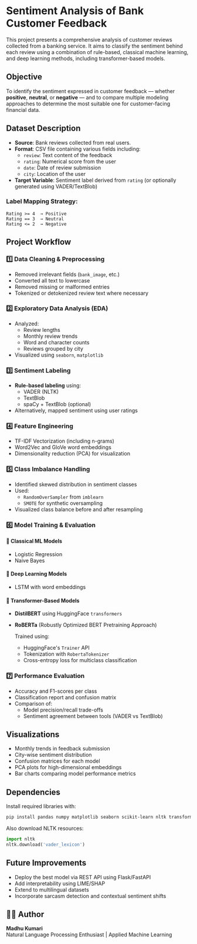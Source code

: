 # Sentiment Analysis of Bank Customer Feedback

This project presents a comprehensive analysis of customer reviews collected from a banking service. It aims to classify the sentiment behind each review using a combination of rule-based, classical machine learning, and deep learning methods, including transformer-based models.



##  Objective

To identify the sentiment expressed in customer feedback — whether **positive**, **neutral**, or **negative** — and to compare multiple modeling approaches to determine the most suitable one for customer-facing financial data.



##  Dataset Description

- **Source**: Bank reviews collected from real users.
- **Format**: CSV file containing various fields including:
  - `review`: Text content of the feedback
  - `rating`: Numerical score from the user
  - `date`: Date of review submission
  - `city`: Location of the user
- **Target Variable**: Sentiment label derived from `rating` (or optionally generated using VADER/TextBlob)

### Label Mapping Strategy:
```
Rating >= 4  → Positive  
Rating == 3  → Neutral  
Rating <= 2  → Negative
```



##  Project Workflow

### 1️⃣ Data Cleaning & Preprocessing
- Removed irrelevant fields (`bank_image`, etc.)
- Converted all text to lowercase
- Removed missing or malformed entries
- Tokenized or detokenized review text where necessary

### 2️⃣ Exploratory Data Analysis (EDA)
- Analyzed:
  - Review lengths
  - Monthly review trends
  - Word and character counts
  - Reviews grouped by city
- Visualized using `seaborn`, `matplotlib`

### 3️⃣ Sentiment Labeling
- **Rule-based labeling** using:
  - VADER (NLTK)
  - TextBlob
  - spaCy + TextBlob (optional)
- Alternatively, mapped sentiment using user ratings

### 4️⃣ Feature Engineering
- TF-IDF Vectorization (including n-grams)
- Word2Vec and GloVe word embeddings
- Dimensionality reduction (PCA) for visualization

### 5️⃣ Class Imbalance Handling
- Identified skewed distribution in sentiment classes
- Used:
  - `RandomOverSampler` from `imblearn`
  - `SMOTE` for synthetic oversampling
- Visualized class balance before and after resampling

### 6️⃣ Model Training & Evaluation

#### 🔹 Classical ML Models
- Logistic Regression
- Naive Bayes

#### 🔹 Deep Learning Models
- LSTM with word embeddings

#### 🔹 Transformer-Based Models
- **DistilBERT** using HuggingFace `transformers`
- **RoBERTa** (Robustly Optimized BERT Pretraining Approach)

  Trained using:
  - HuggingFace's `Trainer` API
  - Tokenization with `RobertaTokenizer`
  - Cross-entropy loss for multiclass classification

### 7️⃣ Performance Evaluation
- Accuracy and F1-scores per class
- Classification report and confusion matrix
- Comparison of:
  - Model precision/recall trade-offs
  - Sentiment agreement between tools (VADER vs TextBlob)



##  Visualizations

- Monthly trends in feedback submission
- City-wise sentiment distribution
- Confusion matrices for each model
- PCA plots for high-dimensional embeddings
- Bar charts comparing model performance metrics



##  Dependencies

Install required libraries with:
```bash
pip install pandas numpy matplotlib seaborn scikit-learn nltk transformers datasets imbalanced-learn
```

Also download NLTK resources:
```python
import nltk
nltk.download('vader_lexicon')
```



##  Future Improvements

- Deploy the best model via REST API using Flask/FastAPI
- Add interpretability using LIME/SHAP
- Extend to multilingual datasets
- Incorporate sarcasm detection and contextual sentiment shifts



## 👩‍💻 Author

**Madhu Kumari**  
Natural Language Processing Enthusiast | Applied Machine Learning
